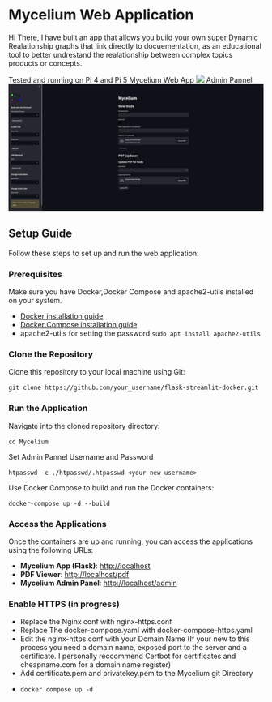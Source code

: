 
# Mycelium Web Application
Hi There, I have built an app that allows you build your own super Dynamic Realationship graphs that link directly to docuementation, as an educational tool to better undrestand the realationship between complex topics products or concepts.

Tested and running on Pi 4 and Pi 5 
Mycelium Web App
![](https://github.com/Sainty717/Mycelium/blob/main/ui.gif?raw=true)
Admin Pannel
![](https://github.com/Sainty717/Mycelium/blob/main/M-admin.png?raw=true)

## Setup Guide

Follow these steps to set up and run the web application:

### Prerequisites

Make sure you have Docker,Docker Compose and apache2-utils installed on your system.

- [Docker installation guide](https://docs.docker.com/get-docker/)
- [Docker Compose installation guide](https://docs.docker.com/compose/install/)
- apache2-utils for setting the password
  ``` sudo apt install apache2-utils ```

### Clone the Repository

Clone this repository to your local machine using Git:
```
git clone https://github.com/your_username/flask-streamlit-docker.git
```


### Run the Application

Navigate into the cloned repository directory:
```
cd Mycelium
```
Set Admin Pannel Username and Password

```
htpasswd -c ./htpasswd/.htpasswd <your new username>
```

Use Docker Compose to build and run the Docker containers:

```
docker-compose up -d --build
```



### Access the Applications

Once the containers are up and running, you can access the applications using the following URLs:

- **Mycelium App (Flask)**: [http://localhost](http://localhost)
- **PDF Viewer**: [http://localhost/pdf](http://localhost/pdfs)
- **Mycelium Admin Panel**: [http://localhost/admin](http://localhost/admin)


### Enable HTTPS (in progress)

 - Replace the Nginx conf with nginx-https.conf
 - Replace The docker-compose.yaml with docker-compose-https.yaml
 - Edit the nginx-https.conf with your Domain Name  (If your new to this process you need a domain name, exposed port to the server and a certificate. I personally reccommend Certbot for certificates and cheapname.com for a domain name register)
 - Add certificate.pem and privatekey.pem to the Mycelium git Directory
 - ```
   docker compose up -d
   ```
   



